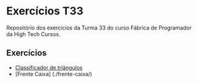 # Exercícios T33

Repositório dos exercícios da Turma 33 do curso Fábrica de Programador da High Tech Cursos.

## Exercícios

 - [Classificador de triângulos](./classificador-triangulos/)
 - [Frente Caixa] (./frente-caixa/)
